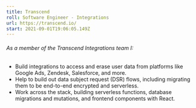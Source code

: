 ```yaml
---
title: Transcend
roll: Software Engineer - Integrations
url: https://transcend.io/
start: 2021-09-01T19:06:05.149Z
---
```

###### As a member of the Transcend Integrations team I:

* Build integrations to access and erase user data from platforms like Google Ads, Zendesk, Salesforce, and more.
* Help to build out data subject request (DSR) flows, including migrating them to be end-to-end encrypted and serverless.
* Work across the stack, building serverless functions, database migrations and mutations, and frontend components with React.